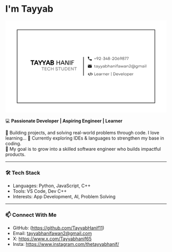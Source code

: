 # I'm Tayyab

![Tayyab Hanif - Aspiring Software Engineer](https://github.com/TayyabHanif11/TayyabHanif11/blob/main/Image123.png)

💻 **Passionate Developer | Aspiring Engineer | Learner**

🚀 Building projects, and solving real-world problems through code. I love learning... 
🌱 Currently exploring IDEs & languages to strengthen my base in coding.  
🎯 My goal is to grow into a skilled software engineer who builds impactful products.

---

### 🛠️ Tech Stack
- Languages: Python, JavaScript, C++
- Tools: VS Code, Dev C++
- Interests: App Development, AI, Problem Solving

---

### 📫 Connect With Me
- GitHub: (https://github.com/TayyabHanif11)
- Email: tayyabhanifawan2@gmail.com
- X: https://www.x.com/Tayyabhanif65
- Insta: https://www.instagram.com/thetayyabhanif/
  

